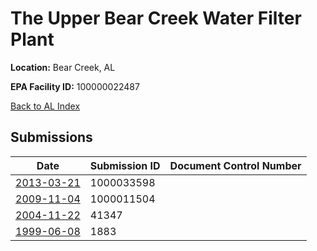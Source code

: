 # The Upper Bear Creek Water Filter Plant

**Location:** Bear Creek, AL

**EPA Facility ID:** 100000022487

[Back to AL Index](../../index.md)

## Submissions

| Date | Submission ID | Document Control Number |
|------|--------------|-------------------------|
| [2013-03-21](submissions/1000033598.md) | 1000033598 |  |
| [2009-11-04](submissions/1000011504.md) | 1000011504 |  |
| [2004-11-22](submissions/41347.md) | 41347 |  |
| [1999-06-08](submissions/1883.md) | 1883 |  |
